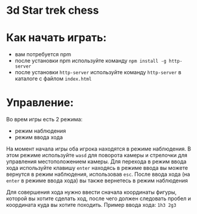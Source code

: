 # 3d Star trek chess 

# Как начать играть:
* вам потребуется npm
* после установки npm используйте команду `npm install -g http-server`
* после установки `http-server` используйте команду `http-server` в каталоге с файлом `index.html`

# Управление:
Во врем игры есть 2 режима:
* режим наблюдения
* режим ввода хода

На момент начала игры оба игрока находятся в режиме наблюдения.
В этом режиме используйте `wasd` для поворота камеры и стрелочки для управления местоположением камеры.
Для перехода в режим ввода хода используйте клавишу `enter`
находясь в режиме ввода вы можете вернутся в режим наблюдения, использовав `esc`.
После ввода хода (на `enter` в режиме ввода хода) вы также вернетесь в режим наблюдения

Для совершения хода нужно ввести сначала координаты фигуры, которой вы хотите сделать ход, после чего должен следовать пробел и координата куда вы хотите походить.
Пример ввода хода:
`1h3 2g3`
